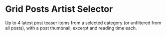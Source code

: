 # Grid Posts Artist Selector

Up to 4 latest post teaser items from a selected category (or unfiltered from all posts), with a post thumbnail, excerpt and reading time each.
